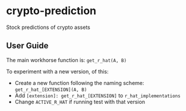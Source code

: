 # crypto-prediction
Stock predictions of crypto assets

## User Guide
The main workhorse function is: `get_r_hat(A, B)`

To experiment with a new version, of this:
- Create a new function following the naming scheme: `get_r_hat_[EXTENSION](A, B)`
- Add `[extension]: get_r_hat_[EXTENSION]` to `r_hat_implementations`
- Change `ACTIVE_R_HAT` if running test with that version